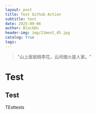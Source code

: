 ```yaml
---
layout: post
title: Test Github Action
subtitle: test
date: 2025-09-06
author: BlackDn
header-img: img/21mon1_45.jpg
catalog: true
tags:
---
```


> "山上层层桃李花，云间烟火是人家。"

# Test

## Test

TEsttests


